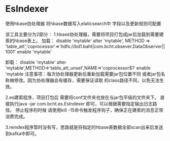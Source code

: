 # EsIndexer
使用hbase协处理器  将hbase数据写入elaticsearch中   字段以及更新规则可配置

该工具主要分为2部分：
1.hbase协处理器，需要将项目打包成jar后加载到需要建索的hbase表上。
加载：
disable 'mytable'
alter 'mytable', METHOD => 'table_att','coprocessor'=>'hdfs://bd1.baht|com.bcht.obsever.DataObserver||1001'
enable 'mytable'

卸载：
disable 'mytable'
alter 'mytable',METHOD=>'table_att_unset',NAME=>'coprocessor$1'
enable 'mytable
注意事项：每次协处理器更新后重新加载需要jar包位置不同 或者jar包名称做修改。因为协处理器会有缓存，需要保证读取
的class路径不同，以免无法生效。

2.es建索程序，项目打包后 需要将conf文件夹也放在与jar包平级的文件夹下。
直接执行java -jar com.bcht.es.EsIndexer 即可，可以根据需要指定输出日志路径。
停止程序的时候 请使用kill -15命令触发程序钩子，确保正在建索的消息正常消费完成。

3.reindex程序暂时没有写，思路就是将指定的hbase表数据全部scan出来后发送到kafka中即可。
